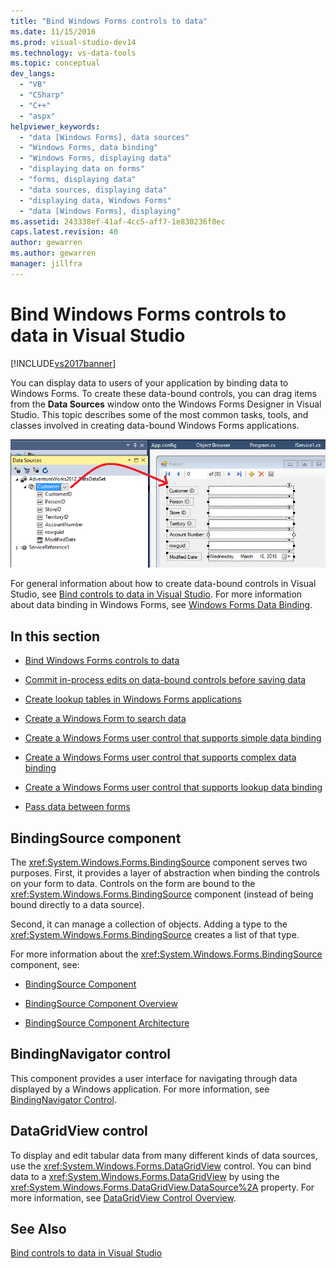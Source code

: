 ```yaml
---
title: "Bind Windows Forms controls to data"
ms.date: 11/15/2016
ms.prod: visual-studio-dev14
ms.technology: vs-data-tools
ms.topic: conceptual
dev_langs:
  - "VB"
  - "CSharp"
  - "C++"
  - "aspx"
helpviewer_keywords:
  - "data [Windows Forms], data sources"
  - "Windows Forms, data binding"
  - "Windows Forms, displaying data"
  - "displaying data on forms"
  - "forms, displaying data"
  - "data sources, displaying data"
  - "displaying data, Windows Forms"
  - "data [Windows Forms], displaying"
ms.assetid: 243338ef-41af-4cc5-aff7-1e830236f0ec
caps.latest.revision: 40
author: gewarren
ms.author: gewarren
manager: jillfra
---
```

# Bind Windows Forms controls to data in Visual Studio
[!INCLUDE[vs2017banner](../includes/vs2017banner.md)]


You can display data to users of your application by binding data to Windows Forms. To create these data-bound controls, you can drag items from the **Data Sources** window onto the Windows Forms Designer in Visual Studio. This topic describes some of the most common tasks, tools, and classes involved in creating data-bound Windows Forms applications.

 ![Data Source drag operation](../data-tools/media/raddata-data-source-drag-operation.png "raddata Data Source drag operation")

 For general information about how to create data-bound controls in Visual Studio, see [Bind controls to data in Visual Studio](../data-tools/bind-controls-to-data-in-visual-studio.md). For more information about data binding in Windows Forms, see [Windows Forms Data Binding](http://msdn.microsoft.com/library/c3826d8e-ea25-4ad4-a669-45bfb19192aa).

## In this section

-   [Bind Windows Forms controls to data](../data-tools/bind-windows-forms-controls-to-data.md)

-   [Commit in-process edits on data-bound controls before saving data](../data-tools/commit-in-process-edits-on-data-bound-controls-before-saving-data.md)

-   [Create lookup tables in Windows Forms applications](../data-tools/create-lookup-tables-in-windows-forms-applications.md)

-   [Create a Windows Form to search data](../data-tools/create-a-windows-form-to-search-data.md)

-   [Create a Windows Forms user control that supports simple data binding](../data-tools/create-a-windows-forms-user-control-that-supports-simple-data-binding.md)

-   [Create a Windows Forms user control that supports complex data binding](../data-tools/create-a-windows-forms-user-control-that-supports-complex-data-binding.md)

-   [Create a Windows Forms user control that supports lookup data binding](../data-tools/create-a-windows-forms-user-control-that-supports-lookup-data-binding.md)

-   [Pass data between forms](../data-tools/pass-data-between-forms.md)

## BindingSource component
 The <xref:System.Windows.Forms.BindingSource> component serves two purposes. First, it provides a layer of abstraction when binding the controls on your form to data. Controls on the form are bound to the <xref:System.Windows.Forms.BindingSource> component (instead of being bound directly to a data source).

 Second, it can manage a collection of objects. Adding a type to the <xref:System.Windows.Forms.BindingSource> creates a list of that type.

 For more information about the <xref:System.Windows.Forms.BindingSource> component, see:

-   [BindingSource Component](http://msdn.microsoft.com/library/3e2faf4c-f5b8-4fa6-9fbc-f59c37ec2fb9)

-   [BindingSource Component Overview](http://msdn.microsoft.com/library/be838caf-fcb0-4b68-827f-58b2c04b747f)

-   [BindingSource Component Architecture](http://msdn.microsoft.com/library/7bc69c90-8a11-48b1-9336-3adab5b41591)

## BindingNavigator control
 This component provides a user interface for navigating through data displayed by a Windows application. For more information, see [BindingNavigator Control](http://msdn.microsoft.com/library/18c1e2a5-9834-40d3-9b2e-2b545e4e769e).

## DataGridView control
 To display and edit tabular data from many different kinds of data sources, use the <xref:System.Windows.Forms.DataGridView> control. You can bind data to a <xref:System.Windows.Forms.DataGridView> by using the <xref:System.Windows.Forms.DataGridView.DataSource%2A> property. For more information, see [DataGridView Control Overview](http://msdn.microsoft.com/library/0a45c661-89dc-4390-9cc6-c47eee501488).

## See Also
 [Bind controls to data in Visual Studio](../data-tools/bind-controls-to-data-in-visual-studio.md)
